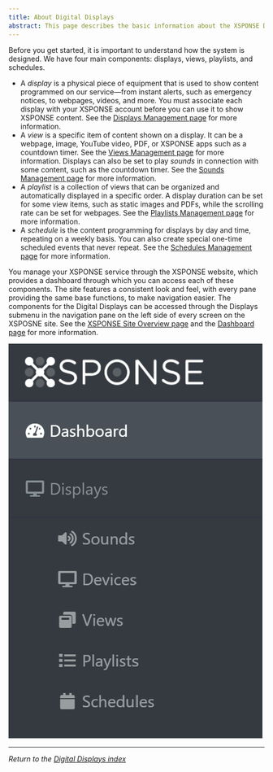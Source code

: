 ```yaml
---
title: About Digital Displays
abstract: This page describes the basic information about the XSPONSE Digital Display.
---
```

Before you get started, it is important to understand how the system is designed. We have four main components: displays, views, playlists, and schedules. 
- A _display_ is a physical piece of equipment that is used to show content programmed on our service—from instant alerts, such as emergency notices, to webpages, videos, and more. You must associate each display with your XSPONSE account before you can use it to show XSPONSE content. See the [Displays Management page](displays-management.md) for more information.
- A _view_ is a specific item of content shown on a display. It can be a webpage, image, YouTube video, PDF, or XSPONSE apps such as a countdown timer. See the [Views Management page](views-management.md) for more information. 
  Displays can also be set to play _sounds_ in connection with some content, such as the countdown timer. See the [Sounds Management page](sounds-management.md) for more information.
- A _playlist_ is a collection of views that can be organized and automatically displayed in a specific order. A display duration can be set for some view items, such as static images and PDFs, while the scrolling rate can be set for webpages. See the [Playlists Management page](playlists-management.md) for more information.
- A _schedule_ is the content programming for displays by day and time, repeating on a weekly basis. You can also create special one-time scheduled events that never repeat. See the [Schedules Management page](schedules-management.md) for more information.

You manage your XSPONSE service through the XSPONSE website, which provides a dashboard through which you can access each of these components. The site features a consistent look and feel, with every pane providing the same base functions, to make navigation easier. The components for the Digital Displays can be accessed through the Displays submenu in the navigation pane on the left side of every screen on the XSPOSNE site. See the [XSPONSE Site Overview page](general-ops/site-overview.md) and the [Dashboard page](general-ops/dashboard.md) for more information.

![image of Displays submenu](../general-ops/nav_pane-displays_submenu.png)

___
*Return to the [Digital Displays index](index.md)*
